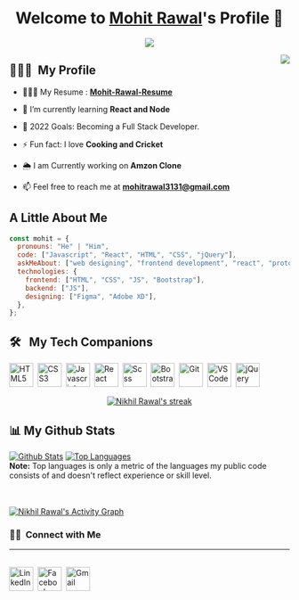 <p align="center">
  <h1 align="center">Welcome to <a href="https://github.com/mrawal3112">Mohit Rawal</a>'s Profile 👋</h1>
</p>
<p align="center">
  <a align="center" href="https://github.com/DenverCoder1/readme-typing-svg"><img src="https://readme-typing-svg.herokuapp.com?&font=IBM+Plex+Sans&color=F72EE2&size=25&lines=Welcome+to+my+GitHub+Profile!;I'm+a+Front+end+developer;I'm+a+competitive+programmer;I'm+a+React+developer" /></a>
</p>
<img align="right" src="https://media.giphy.com/media/M9gbBd9nbDrOTu1Mqx/giphy.gif">

## 🙋🏻‍♂️ &nbsp;My Profile

- 👨🏻‍💻 My Resume : **[Mohit-Rawal-Resume](https://mohit-rawal-resume.netlify.app/)**

- 🌱 I’m currently learning **React and Node**

- 🥅 2022 Goals: Becoming a Full Stack Developer.

- ⚡ Fun fact: I love **Cooking and Cricket**

- 🌦 I am Currently working on **Amzon Clone**

- 📫 Feel free to reach me at **mohitrawal3131@gmail.com**

## A Little About Me

```javascript
const mohit = {
  pronouns: "He" | "Him",
  code: ["Javascript", "React", "HTML", "CSS", "jQuery"],
  askMeAbout: ["web designing", "frontend development", "react", "prototyping"],
  technologies: {
    frontend: ["HTML", "CSS", "JS", "Bootstrap"],
    backend: ["JS"],
    designing: ["Figma", "Adobe XD"],
  },
};
```

## 🛠 &nbsp; My Tech Companions

<p align="left"> 
<img src='https://cdn-icons-png.flaticon.com/512/2535/2535518.png' alt='HTML5' width="43" height="43">&nbsp;
<img src='https://cdn-icons-png.flaticon.com/512/919/919826.png' alt='CSS3'width="43" height="43">&nbsp;
<img src='https://img.icons8.com/color/48/000000/javascript.png' alt='Javascript'width="43" height="43">&nbsp;
<img src='https://img.icons8.com/color/48/000000/react-native.png' alt='React'width="43" height="43">&nbsp;
<img src='https://cdn-icons-png.flaticon.com/512/919/919831.png' alt='Scss'width="43" height="43">&nbsp;
<img src='https://img.icons8.com/color/48/000000/bootstrap.png' alt='Bootstrap'width="43" height="43">&nbsp;
<img src='https://cdn-icons.flaticon.com/png/512/4494/premium/4494740.png?token=exp=1643413894~hmac=c0136242e2722760b3bdaeed4eee10a3' alt='Git'width="43" height="43">&nbsp;
<img src='https://img.icons8.com/color/344/visual-studio-code-2019.png' alt='VS Code'width="43" height="43">&nbsp;
<img src='https://img.icons8.com/external-tal-revivo-shadow-tal-revivo/344/external-jquery-is-a-javascript-library-designed-to-simplify-html-logo-shadow-tal-revivo.png' alt='jQuery'width="43" height="43">
</p>

<p align="center">
    <a href="https://github.com/placidnikz/github-readme-streak-stats">
        <img title="🔥 Get streak stats for your profile at git.io/streak-stats" alt="Nikhil Rawal's streak" src="https://github-readme-streak-stats.herokuapp.com/?user=placidnikz&theme=black-ice&hide_border=true&stroke=0000&background=060A0CD0"/>
    </a>
</p>

## 📊 My Github Stats

<a href="https://github.com/mrawal3112/github-readme-stats"><img alt="Github Stats" src="https://github-readme-stats.vercel.app/api?username=mrawal3112&show_icons=true&count_private=true&theme=react&hide_border=true&bg_color=0D1117" /></a>
<a href="https://github.com/mrawal3112/github-readme-stats"><img alt="Top Languages" src="https://github-readme-stats.vercel.app/api/top-langs/?username=mrawal3112&langs_count=8&count_private=true&layout=compact&theme=react&hide_border=true&bg_color=0D1117" /></a> <br>
<b>Note:</b> Top languages is only a metric of the languages my public code consists of and doesn't reflect experience or skill level.

<br/>
<br/>
<a href="https://github.com/mrawal3112/github-readme-activity-graph"><img alt="Nikhil Rawal's Activity Graph" src="https://activity-graph.herokuapp.com/graph?username=mrawal3112&bg_color=0D1117&color=5BCDEC&line=5BCDEC&point=FFFFFF&hide_border=true" /></a>
<h3> 🤝🏻 &nbsp;Connect with Me </h3> <hr>

<p>
<br>
<a href="https://www.linkedin.com/in/mohit-rawal-5a7981103/"><img src="https://cdn-icons.flaticon.com/png/512/3536/premium/3536505.png?token=exp=1643412937~hmac=b7226c841ef0b756fca3598448e369f7" alt="LinkedIn" "43" height="43"/></a>&nbsp;
<a href="https://www.facebook.com/mohit.rawal.165"><img src="https://cdn-icons.flaticon.com/png/512/2504/premium/2504903.png?token=exp=1643412992~hmac=034e80ddd73b82263ee0457305f28c08" alt="Facebook" "43" height="43"/></a>&nbsp;
<a href="mailto:mohitrawal3131@gmail.com"><img src="https://cdn-icons.flaticon.com/png/512/2504/premium/2504727.png?token=exp=1643413085~hmac=74dda576ef609dc0c07d8fe09fcd1d57" alt="Gmail" "43" height="43"/></a>&nbsp;
</p>
